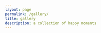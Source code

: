 ```yaml
---
layout: page
permalink: /gallery/
title: gallery
description: a collection of happy moments
---
```

<div id="instafeed">
</div>
<script src="https://cdnjs.cloudflare.com/ajax/libs/instafeed.js/1.4.1/instafeed.min.js"></script>
<script type="text/javascript">
  var userFeed = new Instafeed({
    get: 'user',
    userId: '709888312',
    clientId: '1bf1e67d24f54cef9f132f19ecf30c94',
    accessToken: '709888312.1677ed0.643556082f774753907aefb0c411681a',
    resolution: 'standard_resolution',
    template: '<a href="{{link}}" target="_blank" id="{{id}}"><img src="{{image}}" /></a>',
    sortBy: 'most-recent',
    limit: 4,
    links: false
  });
  userFeed.run();
</script>


